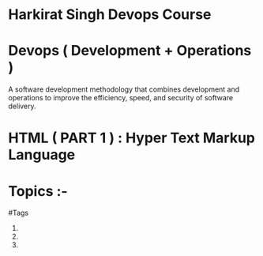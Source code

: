 # Harkirat Singh Devops Course 
# Devops ( Development + Operations )
A software development methodology that combines development and operations to improve the efficiency, speed, and security of software delivery.

# HTML ( PART 1 ) : Hyper Text Markup Language 
# Topics :-
#Tags
1. <html></html>
2. <head></head>
3. <title>
4. <body>
5. <div>
6. <h1> ....... <h6>
7. <p>
8. <img>
9. <a href:"">
10. <button>
11. <be>
12 <center>

# Website made By HTML ONLY 
![alt text](http://url/to/img.png)

# CSS ( Part2 ) : Cascading Style Sheet 
There are 3 Ways to used it . 
1. Inline
2. 

# Topics :-
1. Color
2. Background-color
3. Border-radius
4. Border
5. Padding / margin
6. Box-shadow


